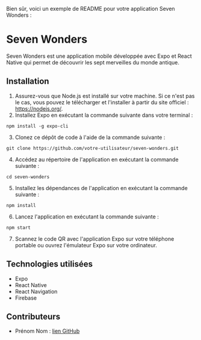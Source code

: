 Bien sûr, voici un exemple de README pour votre application Seven Wonders :

# Seven Wonders

Seven Wonders est une application mobile développée avec Expo et React Native qui permet de découvrir les sept merveilles du monde antique.

## Installation

1. Assurez-vous que Node.js est installé sur votre machine. Si ce n'est pas le cas, vous pouvez le télécharger et l'installer à partir du site officiel : https://nodejs.org/.
2. Installez Expo en exécutant la commande suivante dans votre terminal :

```
npm install -g expo-cli
```

3. Clonez ce dépôt de code à l'aide de la commande suivante :

```
git clone https://github.com/votre-utilisateur/seven-wonders.git
```

4. Accédez au répertoire de l'application en exécutant la commande suivante :

```
cd seven-wonders
```

5. Installez les dépendances de l'application en exécutant la commande suivante :

```
npm install
```

6. Lancez l'application en exécutant la commande suivante :

```
npm start
```

7. Scannez le code QR avec l'application Expo sur votre téléphone portable ou ouvrez l'émulateur Expo sur votre ordinateur.

## Technologies utilisées

- Expo
- React Native
- React Navigation
- Firebase

## Contributeurs

- Prénom Nom : [lien GitHub](https://github.com/nom-utilisateur)
